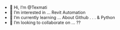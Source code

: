 - 👋 Hi, I’m @Texmati
- 👀 I’m interested in ... Revit Automation
- 🌱 I’m currently learning ... About Github . . . & Python
- 💞️ I’m looking to collaborate on ... ??


<!---
Texmati/Texmati is a ✨ special ✨ repository because its `README.md` (this file) appears on your GitHub profile.
You can click the Preview link to take a look at your changes.
--->
